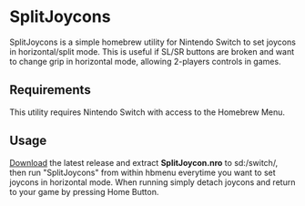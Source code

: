 # SplitJoycons
SplitJoycons is a simple homebrew utility for Nintendo Switch to set joycons in horizontal/split mode.
This is useful if SL/SR buttons are broken and want to change grip in horizontal mode, allowing 2-players controls in games. 

## Requirements
This utility requires Nintendo Switch with access to the Homebrew Menu. 

## Usage
[Download](https://github.com/xick/SplitJoycons/releases/) the latest release and extract **SplitJoycon.nro** to sd:/switch/, then run "SplitJoycons" from within hbmenu everytime you want to set joycons in horizontal mode. 
When running simply detach joycons and return to your game by pressing Home Button.
